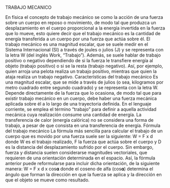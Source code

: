 TRABAJO MECANICO 

En física el concepto de trabajo mecánico se como la acción de una fuerza sobre un cuerpo en reposo o movimiento, de modo tal que produzca un desplazamiento en el cuerpo proporcional a la energía invertida en la fuerza que lo mueve, esto quiere decir que el trabajo mecánico es la cantidad de energía transferida a un cuerpo por una fuerza que actúa sobre él.
El trabajo mecánico es una magnitud escalar, que se suele medir en el Sistema Internacional (SI) a través de joules o julios (J) y se representa con la letra W (del inglés Work, “Trabajo”). Además, se suele hablar de trabajo positivo o negativo dependiendo de si la fuerza le transfiere energía al objeto (trabajo positivo) o si se la resta (trabajo negativo). Así, por ejemplo, quien arroja una pelota realiza un trabajo positivo, mientras que quien la ataja realiza un trabajo negativo.
Características del trabajo mecánico
Es una magnitud escalar, que se mide a través de julios (o sea, kilogramos por metro cuadrado entre segundo cuadrado) y se representa con la letra W.
Depende directamente de la fuerza que lo ocasiona, de modo tal que para existir trabajo mecánico en un cuerpo, debe haber una fuerza mecánica aplicada sobre él a lo largo de una trayectoria definida.
En el lenguaje corriente, se emplea el término “trabajo” para definir a aquella actividad mecánica cuya realización consume una cantidad de energía.
La transferencia de calor (energía calórica) no se considera una forma de trabajo, a pesar de que consista en una transferencia de energía.
Fórmula del trabajo mecánico
La fórmula más sencilla para calcular el trabajo de un cuerpo que es movido por una fuerza suele ser la siguiente:
W = F x d
donde W es el trabajo realizado, F la fuerza que actúa sobre el cuerpo y D es la distancia del desplazamiento sufrido por el cuerpo.
Sin embargo, fuerza y distancia suelen considerarse magnitudes vectoriales, que requieren de una orientación determinada en el espacio. Así, la fórmula anterior puede reformularse para incluir dicha orientación, de la siguiente manera:
W = F x d x cos𝛂
donde el coseno de alfa (cos𝛂) determina el ángulo que forman la dirección en que la fuerza se aplica y la dirección en que el objeto se mueve como resultado.
